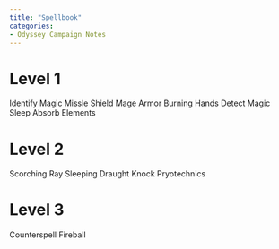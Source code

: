 ```yaml
---
title: "Spellbook"
categories:
- Odyssey Campaign Notes
---
```

# Level 1
Identify
Magic Missle
Shield
Mage Armor
Burning Hands
Detect Magic
Sleep
Absorb Elements

# Level 2
Scorching Ray
Sleeping Draught
Knock
Pryotechnics

# Level 3
Counterspell
Fireball
